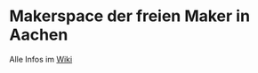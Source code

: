 # Makerspace der freien Maker in Aachen

Alle Infos im [Wiki](https://github.com/FreieMaker/makerspace/wiki)
